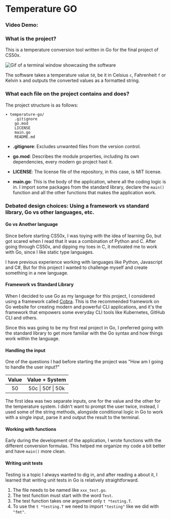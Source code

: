 # Temperature GO
### Video Demo:  <URL HERE>
### What is the project?
This is a temperature conversion tool written in Go for the final project of CS50x.

![Gif of a terminal window showcasing the software](/temperature-go.gif)

The software takes a temperature value `50`, be it in Celsius `c`,
Fahrenheit `f` or Kelvin `k` and outputs the converted values as a formatted string.


### What each file on the project contains and does?
The project structure is as follows:
```
▾ temperature-go/
    .gitignore
    go.mod
    LICENSE
    main.go
    README.md
```
* **.gitignore**: Excludes unwanted files from the version control.


* **go.mod**: Describes the module properties, including its own dependencies, every modern go project hast it.


* **LICENSE**: The license file of the repository, in this case, is MIT license.


* **main.go**: This is the body of the application, where all the coding logic is in. I import some packages from the standard library, 
declare the `main()` function and all the other functions that makes the application work.

### Debated design choices: Using a framework vs standard library, Go vs other languages, etc.

#### Go vs Another language
Since before starting CS50x, I was toying with the idea of learning Go, but got scared when I read that it was
a combination of Python and C.
After going through CS50x, and dipping my toes in C, it motivated me to work with Go, since I like static type languages.

I have previous experience working with languages like Python, Javascript and C#, But for this project I wanted to challenge
myself and create something in a new language.

#### Framework vs Standard Library
When I decided to use Go as my language for this project, I considered using a framework called [Cobra](https://github.com/spf13/cobra).
This is the recommended framework on Go website for creating modern and powerful CLI applications, and
it's the framework that empowers some everyday CLI tools like Kubernetes, GitHub CLI and others.

Since this was going to be my first real project in Go, I preferred going with the standard library to 
get more familiar with the Go syntax and how things work within the language. 

#### Handling the input
One of the questions I had before starting the project was "How am I going to handle the user input?"

| Value |  Value + System   |
|:-----:|:-----------------:|
|  50   | 50c \| 50f \| 50k |

The first idea was two separate inputs, one for the value and the other for the temperature system.
I didn't want to prompt the user twice, instead, I used some of the string methods, alongside conditional logic
in Go to work with a single input, parse it and output the result to the terminal.


#### Working with functions
Early during the development of the application, I wrote functions with the different conversion formulas.
This helped me organize my code a bit better and have `main()` more clean.

#### Writing unit tests
Testing is a topic I always wanted to dig in, and after reading a about it, 
I learned that writing unit tests in Go is relatively straightforward.
1. The file needs to be named like `xxx_test.go`.
2. The test function must start with the word `Test`.
3. The test function takes one argument only `t *testing.T`.
4. To use the `t *testing.T` we need to import `"testing"` like we did with `"fmt"`.